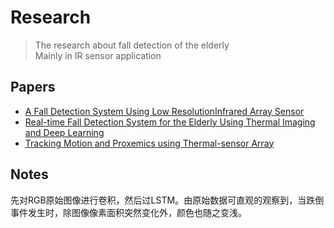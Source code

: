 # Research
> The research about fall detection of the elderly  
Mainly in IR sensor application

## Papers
* [A Fall Detection System Using Low ResolutionInfrared Array Sensor](research_materials/A_Fall_Detection_System_Using_Low_ResolutionInfrared_Array_Sensor.pdf)
* [Real-time Fall Detection System for the Elderly Using Thermal Imaging and Deep Learning](research_materials/Real-time_Fall_Detection_System_for_the_Elderly_Using_Thermal_Imaging_and_Deep_Learning.pdf)
* [Tracking Motion and Proxemics using Thermal-sensor Array](research_materials/Tracking_Motion_and_Proxemics_using_Thermal-sensor_Array.pdf)

## Notes
先对RGB原始图像进行卷积，然后过LSTM。由原始数据可直观的观察到，当跌倒事件发生时，除图像像素面积突然变化外，颜色也随之变浅。
